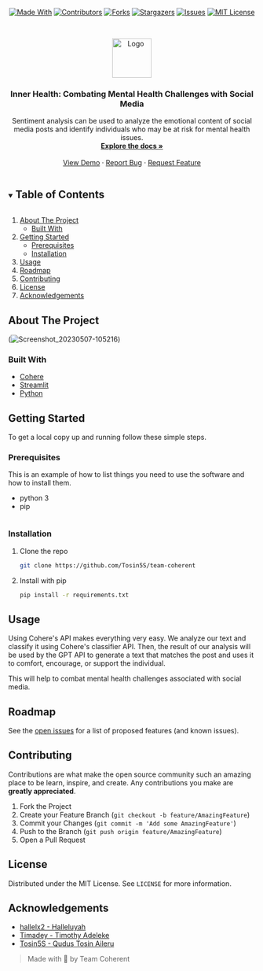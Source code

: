 <span style="display:block;text-align:center">

[![Made With][made-with-shield]][made-with-url]
[![Contributors][contributors-shield]][contributors-url]
[![Forks][forks-shield]][forks-url]
[![Stargazers][stars-shield]][stars-url]
[![Issues][issues-shield]][issues-url]
[![MIT License][license-shield]][license-url]

</span>

<!-- PROJECT LOGO -->
<br />
<p align="center">
  <a href="https://github.com/Tosin5S/team-coherent">
    <img src="https://user-images.githubusercontent.com/46765590/236674700-1caa1c7e-e82f-465d-a3d7-0cc100569de5.jpg" alt="Logo" width="80" height="80">
  </a>

  <h3 align="center">Inner Health: Combating Mental Health Challenges with Social Media
</h3>

  <p align="center">
    Sentiment analysis can be used to analyze the emotional content of social media posts and identify individuals who may be at risk for mental health issues.
    <br />
    <a href="https://docs.google.com/presentation/d/1RHe7LP1mNvr0w9hWXZC8ijyW1529auvOBtj5JTd5ZuU/edit?usp=drivesdk"><strong>Explore the docs »</strong></a>
    <br />
    <br />
    <a href="https://internal-health.onrender.com/">View Demo</a>
    ·
    <a href="https://github.com/Tosin5S/team-coherent/issues">Report Bug</a>
    ·
    <a href="https://github.com/Tosin5S/team-coherent/issues">Request Feature</a>
  </p>
</p>

<!-- TABLE OF CONTENTS -->
<details open="open">
  <summary><h2 style="display: inline-block">Table of Contents</h2></summary>
  <ol>
    <li>
      <a href="#about-the-project">About The Project</a>
      <ul>
        <li><a href="#built-with">Built With</a></li>
      </ul>
    </li>
    <li>
      <a href="#getting-started">Getting Started</a>
      <ul>
        <li><a href="#prerequisites">Prerequisites</a></li>
        <li><a href="#installation">Installation</a></li>
      </ul>
    </li>
    <li><a href="#usage">Usage</a></li>
    <li><a href="#roadmap">Roadmap</a></li>
    <li><a href="#contributing">Contributing</a></li>
    <li><a href="#license">License</a></li>
    <li><a href="#acknowledgements">Acknowledgements</a></li>
  </ol>
</details>

<!-- ABOUT THE PROJECT -->

## About The Project
(![Screenshot_20230507-105216](https://user-images.githubusercontent.com/46765590/236673820-5124c356-1eb6-4184-84f5-3680fcb8aa37.png))

### Built With

- [Cohere](https://cohere.com/) 
- [Streamlit](https://streamlit.io/)
- [Python](https://www.python.org/)

<!-- GETTING STARTED -->

## Getting Started

To get a local copy up and running follow these simple steps.

### Prerequisites

This is an example of how to list things you need to use the software and how to install them.

- python 3
- pip
  ```sh

  ```

### Installation

1. Clone the repo
   ```sh
   git clone https://github.com/Tosin5S/team-coherent
   ```
2. Install with pip
   ```sh
   pip install -r requirements.txt
   ```

<!-- USAGE EXAMPLES -->

## Usage

Using Cohere's API makes everything very easy. We analyze our text and classify it using Cohere's classifier API. Then, the result of our analysis will be used by the GPT API to generate a text that matches the post and uses it to comfort, encourage, or support the individual.

This will help to combat mental health challenges associated with social media.


<!-- ROADMAP -->

## Roadmap

See the [open issues](https://github.com/Tosin5S/team-coherent/issues) for a list of proposed features (and known issues).

<!-- CONTRIBUTING -->

## Contributing

Contributions are what make the open source community such an amazing place to be learn, inspire, and create. Any contributions you make are **greatly appreciated**.

1. Fork the Project
2. Create your Feature Branch (`git checkout -b feature/AmazingFeature`)
3. Commit your Changes (`git commit -m 'Add some AmazingFeature'`)
4. Push to the Branch (`git push origin feature/AmazingFeature`)
5. Open a Pull Request

<!-- LICENSE -->

## License

Distributed under the MIT License. See `LICENSE` for more information.

<!-- ACKNOWLEDGEMENTS -->

## Acknowledgements

- [hallelx2 - Halleluyah](https://github.com/hallelx2)
- [Timadey - Timothy Adeleke ](https://github.com/Timadey)
- [Tosin5S - Qudus Tosin Aileru](https://github.com/Tosin5S)

> Made with 💙 by Team Coherent

<!-- MARKDOWN LINKS & IMAGES -->
<!-- https://www.markdownguide.org/basic-syntax/#reference-style-links -->

[contributors-shield]: https://img.shields.io/github/contributors/Tosin5S/team-coherent.svg?style=for-the-badge
[contributors-url]: https://github.com/Tosin5S/team-coherent/graphs/contributors
[forks-shield]: https://img.shields.io/github/forks/Tosin5S/team-coherent.svg?style=for-the-badge
[forks-url]: https://github.com/Tosin5S/team-coherent/network/members
[stars-shield]: https://img.shields.io/github/stars/Tosin5S/team-coherent?style=for-the-badge
[stars-url]: https://github.com/Tosin5S/team-coherent/stargazers
[issues-shield]: https://img.shields.io/github/issues/Tosin5S/team-coherent.svg?style=for-the-badge
[issues-url]: https://github.com/Tosin5S/team-coherent/issues
[license-shield]: https://img.shields.io/badge/license-MIT-blue?style=for-the-badge&logo=appveyor
[license-url]: https://github.com/Tosin5S/team-coherent/blob/main/LICENSE.txt
[made-with-shield]: https://img.shields.io/github/languages/top/Tosin5S/team-coherent?style=for-the-badge
[made-with-url]: https://shields.io/github/languages/top/Tosin5S/team-coherent.svg?style-for-the-badge
[product-screenshot]: (images/screenshot.png)
